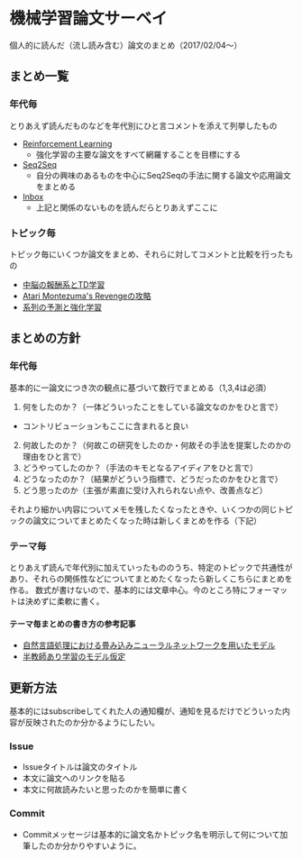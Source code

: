 # 機械学習論文サーベイ
個人的に読んだ（流し読み含む）論文のまとめ（2017/02/04〜）

## まとめ一覧

### 年代毎
とりあえず読んだものなどを年代別にひと言コメントを添えて列挙したもの

- [Reinforcement Learning](year/rl.md)
  - 強化学習の主要な論文をすべて網羅することを目標にする
- [Seq2Seq](year/seq2seq.md)
  - 自分の興味のあるものを中心にSeq2Seqの手法に関する論文や応用論文をまとめる
- [Inbox](year/inbox.md)
  - 上記と関係のないものを読んだらとりあえずここに

### トピック毎
トピック毎にいくつか論文をまとめ、それらに対してコメントと比較を行ったもの

- [中脳の報酬系とTD学習](topic/td-dopamine.md)
- [Atari Montezuma's Revengeの攻略](topic/montezuma.md)
- [系列の予測と強化学習](topic/sequence-rl.md)
<!-- - [ニューラル文法誤り訂正](neural-grammatical-error-correction.md) -->
<!-- - [最近の難関国際会議のベストペーパーまとめ]() -->
<!-- - [VATまとめ]() -->
<!-- - [GANまとめ]() -->
<!-- - [論文の書き方が参考になるものまとめ]() -->

<!-- ### 論文毎 -->

## まとめの方針

### 年代毎
基本的に一論文につき次の観点に基づいて数行でまとめる（1,3,4は必須）

1. 何をしたのか？（一体どういったことをしている論文なのかをひと言で）
  - コントリビューションもここに含まれると良い
2. 何故したのか？（何故この研究をしたのか・何故その手法を提案したのかの理由をひと言で）
3. どうやってしたのか？（手法のキモとなるアイディアをひと言で）
4. どうなったのか？（結果がどういう指標で、どうだったのかをひと言で）
5. どう思ったのか（主張が素直に受け入れられない点や、改善点など）

それより細かい内容についてメモを残したくなったときや、いくつかの同じトピックの論文についてまとめたくなった時は新しくまとめを作る（下記）

### テーマ毎
とりあえず読んで年代別に加えていったもののうち、特定のトピックで共通性があり、それらの関係性などについてまとめたくなったら新しくこちらにまとめを作る。
数式が書けないので、基本的には文章中心。今のところ特にフォーマットは決めずに柔軟に書く。

#### テーマ毎まとめの書き方の参考記事
- [自然言語処理における畳み込みニューラルネットワークを用いたモデル](http://qiita.com/Hironsan/items/63d255fd038acbcdf95b)
- [半教師あり学習のモデル仮定](http://yamaguchiyuto.hatenablog.com/entry/machine-learning-advent-calendar-2014)

<!--
### 論文毎
- より詳細に読んだり、実装したくなったとき用のまとめ
- 要フォーマット整備
- 数式が書けないので論文紹介などを見越してBeamer等にまとめた方がいいかも
- もしくは実装などは大人しくQiitaに投稿した方がいいかもしれない
-->

## 更新方法
基本的にはsubscribeしてくれた人の通知欄が、通知を見るだけでどういった内容が反映されたのか分かるようにしたい。

### Issue
- Issueタイトルは論文のタイトル
- 本文に論文へのリンクを貼る
- 本文に何故読みたいと思ったのかを簡単に書く

### Commit
- Commitメッセージは基本的に論文名かトピック名を明示して何について加筆したのか分かりやすいように。
